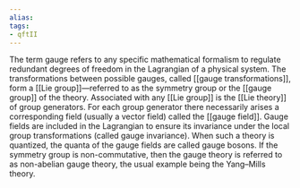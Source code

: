 ```yaml
---
alias:
tags:
- qftII
---
```

The term gauge refers to any specific mathematical formalism to regulate redundant degrees of freedom in the Lagrangian of a physical system. The transformations between possible gauges, called [[gauge transformations]], form a [[Lie group]]—referred to as the symmetry group or the [[gauge group]] of the theory. Associated with any [[Lie group]] is the [[Lie theory]] of group generators. For each group generator there necessarily arises a corresponding field (usually a vector field) called the [[gauge field]]. Gauge fields are included in the Lagrangian to ensure its invariance under the local group transformations (called gauge invariance). When such a theory is quantized, the quanta of the gauge fields are called gauge bosons. If the symmetry group is non-commutative, then the gauge theory is referred to as non-abelian gauge theory, the usual example being the Yang–Mills theory.
